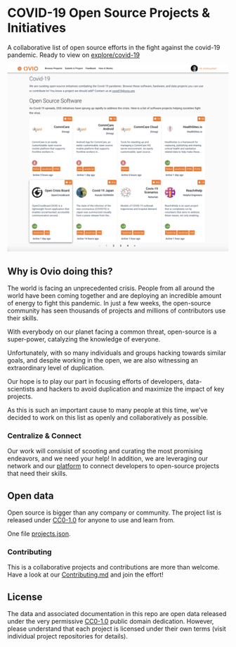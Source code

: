 # COVID-19 Open Source Projects & Initiatives

A collaborative list of open source efforts in the fight against the covid-19 pandemic. Ready to view on [explore/covid-19](https://explore.ovio.org/covid-19)

![covid-19 issue](explore-covid-19.png)

## Why is Ovio doing this?

The world is facing an unprecedented crisis. People from all around the world have been coming together and are deploying an incredible amount of energy to fight this pandemic. In just a few weeks, the open-source community has seen thousands of projects and millions of contributors use their skills.

With everybody on our planet facing a common threat, open-source is a super-power, catalyzing the knowledge of everyone.

Unfortunately, with so many individuals and groups hacking towards similar goals, and despite working in the open, we are also witnessing an extraordinary level of duplication.

Our hope is to play our part in focusing efforts of developers, data-scientists and hackers to avoid duplication and maximize the impact of key projects.

As this is such an important cause to many people at this time, we've decided to work on this list as openly and collaboratively as possible.

### Centralize & Connect

Our work will consisist of scooting and curating the most promising endeavors, and we need your help!
In addition, we are leveraging our network and our [platform](https://explore.ovio.org) to connect developers to open-source projects that need their skills.

## Open data

Open source is bigger than any company or community. The project list is released under [CC0-1.0](#license) for anyone to use and learn from.

One file [projects.json](https://github.com/oviohub/covid-19-projects/blob/master/projects.json).

### Contributing

This is a collaborative projects and contributions are more than welcome. Have a look at our [Contributing.md](https://github.com/oviohub/covid-19-projects/blob/master/CONTRIBUTING.md) and join the effort!

## License

The data and associated documentation in this repo are open data released under the very permissive [CC0-1.0](LICENSE) public domain dedication. However, please understand that each project is licensed under their own terms (visit individual project repositories for details).
